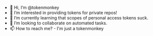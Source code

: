 - 👋 Hi, I’m @tokenmonkey
- 👀 I’m interested in providing tokens for private repos! 
- 🌱 I’m currently learning that scopes of personal access tokens suck. 
- 💞️ I’m looking to collaborate on automated tasks.
- 📫 How to reach me? - I'm just a tokenmonkey 

<!---
tokenmonkey/tokenmonkey is a ✨ special ✨ repository because its `README.md` (this file) appears on your GitHub profile.
You can click the Preview link to take a look at your changes.
--->
